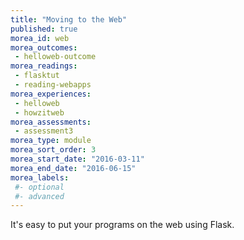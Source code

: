 ```yaml
---
title: "Moving to the Web"
published: true
morea_id: web
morea_outcomes:
 - helloweb-outcome
morea_readings:
 - flasktut
 - reading-webapps
morea_experiences:
 - helloweb
 - howzitweb
morea_assessments:
 - assessment3
morea_type: module
morea_sort_order: 3
morea_start_date: "2016-03-11"
morea_end_date: "2016-06-15"
morea_labels:
 #- optional
 #- advanced
---
```


It's easy to put your programs on the web using Flask.